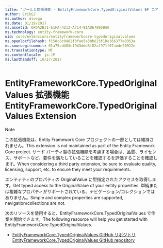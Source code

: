 ```yaml
---
title: "ツールと拡張機能 - EntityFrameworkCore.TypedOriginalValues EF コア"
author: ErikEJ
ms.author: divega
ms.date: 01/19/2017
ms.assetid: 6FDA2B31-E1FA-4213-A714-81AD6789DBA0
ms.technology: entity-framework-core
uid: core/extensions/entityframeworkcore-typedoriginalvalues
ms.openlocfilehash: f150c8c0862f3fae5a30b823f1be366377a0353a
ms.sourcegitcommit: 01a75cd483c1943ddd6f82af971f07abde20912e
ms.translationtype: MT
ms.contentlocale: ja-JP
ms.lasthandoff: 10/27/2017
---
```

# <a name="entityframeworkcoretypedoriginalvalues-extension"></a><span data-ttu-id="4791d-102">EntityFrameworkCore.TypedOriginalValues 拡張機能</span><span class="sxs-lookup"><span data-stu-id="4791d-102">EntityFrameworkCore.TypedOriginalValues Extension</span></span>

> [!NOTE]  
> <span data-ttu-id="4791d-103">この拡張機能は、Entity Framework Core プロジェクトの一部としては維持されません。</span><span class="sxs-lookup"><span data-stu-id="4791d-103">This extension is not maintained as part of the Entity Framework Core project.</span></span> <span data-ttu-id="4791d-104">サード パーティ製の拡張機能を考慮する場合は、品質、ライセンス、サポートなど、要件を満たしていることを確認するを評価することを確認します。</span><span class="sxs-lookup"><span data-stu-id="4791d-104">When considering a third party extension, be sure to evaluate quality, licensing, support, etc. to ensure they meet your requirements.</span></span>

<span data-ttu-id="4791d-105">エンティティのプロパティの OriginalValue に型指定されたアクセスを取得します。</span><span class="sxs-lookup"><span data-stu-id="4791d-105">Get typed access to the OriginalValue of your entity properties.</span></span> <span data-ttu-id="4791d-106">単純または複雑なプロパティがサポートされている、ナビゲーション/コレクションではありません。</span><span class="sxs-lookup"><span data-stu-id="4791d-106">Simple and complex properties are supported, navigation/collections are not.</span></span>

<span data-ttu-id="4791d-107">次のリソースを使用すると、EntityFrameworkCore.TypedOriginalValues で作業を開始できます。</span><span class="sxs-lookup"><span data-stu-id="4791d-107">The following resource will help you get started with EntityFrameworkCore.TypedOriginalValues.</span></span>
* [<span data-ttu-id="4791d-108">EntityFrameworkCore.TypedOriginalValues GitHub リポジトリ</span><span class="sxs-lookup"><span data-stu-id="4791d-108">EntityFrameworkCore.TypedOriginalValues GitHub repository</span></span>](https://github.com/NickStrupat/EntityFramework.TypedOriginalValues/)
